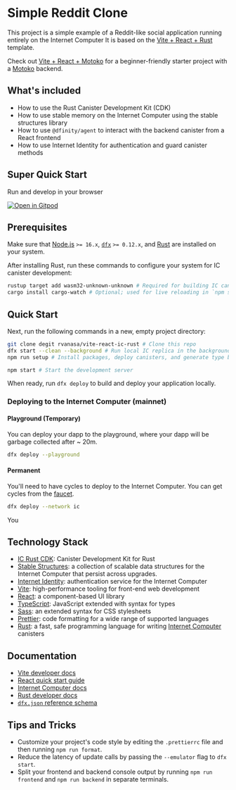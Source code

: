 # Simple Reddit Clone

This project is a simple example of a Reddit-like social application running entirely on the Internet Computer
It is based on the [Vite + React + Rust](https://github.com/rvanasa/vite-react-ic-rust) template.

Check out [Vite + React + Motoko](https://github.com/rvanasa/vite-react-motoko) for a beginner-friendly starter project with a [Motoko](https://internetcomputer.org/docs/current/motoko/main/motoko) backend.

## What's included

- How to use the Rust Canister Development Kit (CDK)
- How to use stable memory on the Internet Computer using the stable structures library
- How to use `@dfinity/agent` to interact with the backend canister from a React frontend
- How to use Internet Identity for authentication and guard canister methods

## Super Quick Start

Run and develop in your browser


[![Open in Gitpod](https://gitpod.io/button/open-in-gitpod.svg)](https://gitpod.io/#https://github.com/domwoe/simple-reddit-clone)

## Prerequisites

Make sure that [Node.js](https://nodejs.org/en/) `>= 16.x`, [`dfx`](https://internetcomputer.org/docs/current/developer-docs/build/install-upgrade-remove) `>= 0.12.x`, and [Rust](https://www.rust-lang.org/tools/install) are installed on your system.

After installing Rust, run these commands to configure your system for IC canister development:

```sh
rustup target add wasm32-unknown-unknown # Required for building IC canisters
cargo install cargo-watch # Optional; used for live reloading in `npm start`
```

## Quick Start

Next, run the following commands in a new, empty project directory:

```sh
git clone degit rvanasa/vite-react-ic-rust # Clone this repo
dfx start --clean --background # Run local IC replica in the background
npm run setup # Install packages, deploy canisters, and generate type bindings

npm start # Start the development server
```

When ready, run `dfx deploy` to build and deploy your application locally.

### Deploying to the Internet Computer (mainnet)

#### Playground (Temporary)

You can deploy your dapp to the playground, where your dapp will be garbage collected after ~ 20m.

```sh
dfx deploy --playground
```

#### Permanent

You'll need to have cycles to deploy to the Internet Computer. You can get cycles from the [faucet](https://faucet.dfinity.org/).

```sh
dfx deploy --network ic
```

You


## Technology Stack


- [IC Rust CDK](https://docs.rs/ic-cdk/latest/ic_cdk/): Canister Development Kit for Rust
- [Stable Structures](https://docs.rs/ic-stable-structures/latest/ic_stable_structures/): a collection of scalable data structures for the Internet Computer that persist across upgrades.
- [Internet Identity](https://internetcomputer.org/docs/current/developer-docs/integrations/internet-identity/overview): authentication service for the Internet Computer
- [Vite](https://vitejs.dev/): high-performance tooling for front-end web development
- [React](https://reactjs.org/): a component-based UI library
- [TypeScript](https://www.typescriptlang.org/): JavaScript extended with syntax for types
- [Sass](https://sass-lang.com/): an extended syntax for CSS stylesheets
- [Prettier](https://prettier.io/): code formatting for a wide range of supported languages
- [Rust](https://www.rust-lang.org/): a fast, safe programming language for writing [Internet Computer](https://internetcomputer.org/) canisters


## Documentation

- [Vite developer docs](https://vitejs.dev/guide/)
- [React quick start guide](https://beta.reactjs.org/learn)
- [Internet Computer docs](https://internetcomputer.org/docs/current/developer-docs/ic-overview)
- [Rust developer docs](https://rustc-dev-guide.rust-lang.org/)
- [`dfx.json` reference schema](https://internetcomputer.org/docs/current/references/dfx-json-reference/)

## Tips and Tricks

- Customize your project's code style by editing the `.prettierrc` file and then running `npm run format`.
- Reduce the latency of update calls by passing the `--emulator` flag to `dfx start`.
- Split your frontend and backend console output by running `npm run frontend` and `npm run backend` in separate terminals.


